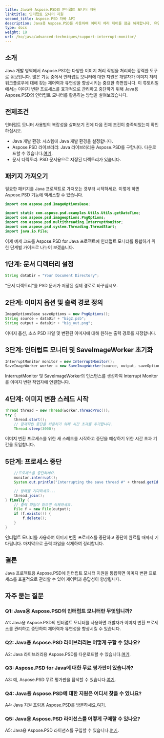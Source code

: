 ```yaml
---
title: Java용 Aspose.PSD의 인터럽트 모니터 지원
linktitle: 인터럽트 모니터 지원
second_title: Aspose.PSD 자바 API
description: Java용 Aspose.PSD를 사용하여 이미지 처리 제어를 잠금 해제합니다. 유연한 작업 흐름을 위해 프로세스를 중단하는 방법을 알아보세요.
type: docs
weight: 18
url: /ko/java/advanced-techniques/support-interrupt-monitor/
---
```

## 소개

Java 개발 영역에서 Aspose.PSD는 다양한 이미지 처리 작업을 처리하는 강력한 도구로 돋보입니다. 많은 기능 중에서 인터럽트 모니터에 대한 지원은 개발자가 이미지 처리 워크플로우에 대해 갖는 제어력과 유연성을 향상시키는 중요한 측면입니다. 이 튜토리얼에서는 이미지 변환 프로세스를 효과적으로 관리하고 중단하기 위해 Java용 Aspose.PSD의 인터럽트 모니터를 활용하는 방법을 살펴보겠습니다.

## 전제조건

인터럽트 모니터 사용법의 복잡성을 살펴보기 전에 다음 전제 조건이 충족되었는지 확인하십시오.

- Java 개발 환경: 시스템에 Java 개발 환경을 설정합니다.
-  Aspose.PSD 라이브러리: Java 라이브러리용 Aspose.PSD를 구합니다. 다운로드할 수 있습니다.[여기](https://releases.aspose.com/psd/java/).
- 문서 디렉토리: PSD 문서용으로 지정된 디렉토리가 있습니다.

## 패키지 가져오기

필요한 패키지를 Java 프로젝트로 가져오는 것부터 시작하세요. 이렇게 하면 Aspose.PSD 기능에 액세스할 수 있습니다.

```java
import com.aspose.psd.ImageOptionsBase;

import static com.aspose.psd.examples.Utils.Utils.getDateTime;
import com.aspose.psd.imageoptions.PngOptions;
import com.aspose.psd.multithreading.InterruptMonitor;
import com.aspose.psd.system.Threading.ThreadStart;
import java.io.File;
```

이제 예제 코드를 Aspose.PSD for Java 프로젝트에 인터럽트 모니터를 통합하기 위한 단계별 가이드로 나누어 보겠습니다.

## 1단계: 문서 디렉터리 설정

```java
String dataDir = "Your Document Directory";
```

"문서 디렉토리"를 PSD 문서가 저장된 실제 경로로 바꾸십시오.

## 2단계: 이미지 옵션 및 출력 경로 정의

```java
ImageOptionsBase saveOptions = new PngOptions();
String source = dataDir + "big2.psb";
String output = dataDir + "big_out.png";
```

이미지 옵션, 소스 PSD 파일 및 변환된 이미지에 대해 원하는 출력 경로를 지정합니다.

## 3단계: 인터럽트 모니터 및 SaveImageWorker 초기화

```java
InterruptMonitor monitor = new InterruptMonitor();
SaveImageWorker worker = new SaveImageWorker(source, output, saveOptions, monitor);
```

InterruptMonitor 및 SaveImageWorker의 인스턴스를 생성하여 Interrupt Monitor를 이미지 변환 작업자에 연결합니다.

## 4단계: 이미지 변환 스레드 시작

```java
Thread thread = new Thread(worker.ThreadProc());
try {
    thread.start();
    // 잠재적인 중단을 허용하기 위해 시간 초과를 추가합니다.
    Thread.sleep(3000);
```

이미지 변환 프로세스를 위한 새 스레드를 시작하고 중단을 예상하기 위한 시간 초과 기간을 도입합니다.

## 5단계: 프로세스 중단

```java
    //프로세스를 중단하세요.
    monitor.interrupt();
    System.out.println("Interrupting the save thread #" + thread.getId() + " at " + getDateTime().toString());

    // 방해를 기다리세요...
    thread.join();
} finally {
    // 출력 파일이 있으면 삭제하세요.
    File f = new File(output);
    if (f.exists()) {
        f.delete();
    }
}
```

인터럽트 모니터를 사용하여 이미지 변환 프로세스를 중단하고 중단이 완료될 때까지 기다립니다. 마지막으로 출력 파일을 삭제하여 정리합니다.

## 결론

Java 프로젝트용 Aspose.PSD에 인터럽트 모니터 지원을 통합하면 이미지 변환 프로세스를 효율적으로 관리할 수 있어 제어력과 응답성이 향상됩니다.

## 자주 묻는 질문

### Q1: Java용 Aspose.PSD의 인터럽트 모니터란 무엇입니까?

A1: Java용 Aspose.PSD의 인터럽트 모니터를 사용하면 개발자가 이미지 변환 프로세스를 관리하고 중단하여 제어력과 유연성을 향상시킬 수 있습니다.

### Q2: Java용 Aspose.PSD 라이브러리는 어떻게 구할 수 있나요?

 A2: Java 라이브러리용 Aspose.PSD를 다운로드할 수 있습니다.[여기](https://releases.aspose.com/psd/java/).

### Q3: Aspose.PSD for Java에 대한 무료 평가판이 있습니까?

 A3: 예, Aspose.PSD 무료 평가판을 탐색할 수 있습니다.[여기](https://releases.aspose.com/).

### Q4: Java용 Aspose.PSD에 대한 지원은 어디서 찾을 수 있나요?

 A4: Java 지원 포럼용 Aspose.PSD를 방문하세요.[여기](https://forum.aspose.com/c/psd/34).

### Q5: Java용 Aspose.PSD 라이선스를 어떻게 구매할 수 있나요?

A5: Java용 Aspose.PSD 라이선스를 구입할 수 있습니다.[여기](https://purchase.aspose.com/buy).